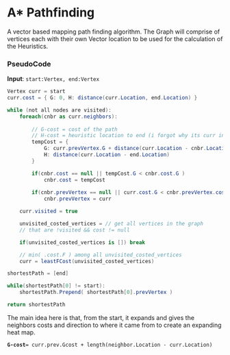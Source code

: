 # A* Pathfinding

A vector based mapping path finding algorithm. The Graph will comprise of vertices each with their own Vector location to be used for the calculation of the Heuristics.

### PseudoCode
**Input**: `start:Vertex, end:Vertex`
```C#
Vertex curr = start
curr.cost = { G: 0, H: distance(curr.Location, end.Location) }

while (not all nodes are visited):
    foreach(cnbr as curr.neighbors):
        
        // G-cost = cost of the path
        // H-cost = heuristic location to end (i forgot why its curr instead of cnbr)
        tempCost = { 
            G: curr.prevVertex.G + distance(curr.Location - cnbr.Location)
            H: distance(curr.Location - end.Location)
        }

        if(cnbr.cost == null || tempCost.G < cnbr.cost.G )
            cnbr.cost = tempCost
        
        if(cnbr.prevVertex == null || curr.cost.G < cnbr.prevVertex.cost.G)
            cnbr.prevVertex = curr

    curr.visited = true

    unvisited_costed_vertices = // get all vertices in the graph
    // that are !visited && cost != null

    if(unvisited_costed_vertices is []) break

    // min( .cost.F ) among all unvisited_costed_vertices
    curr = leastFCost(unvisited_costed_vertices)

shortestPath = [end]

while(shortestPath[0] != start):
    shortestPath.Prepend( shortestPath[0].prevVertex )

return shortestPath
```

The main idea here is that, from the start, it expands and gives the neighbors costs and direction to where it came from to create an expanding heat map. 

 **`G-cost`**`= curr.prev.Gcost + length(neighbor.Location - curr.Location)`



